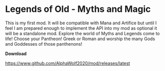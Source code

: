 # Legends of Old - Myths and Magic
This is my first mod. It will be compatible with Mana and Artifice but until I feel I am prepared enough to implement the API into my mod as optional it will be a standalone mod.
Explore the world of Myths and Legends come to life! Choose your Pantheon! Greek or Roman and worship the many Gods and Goddesses of those panthenons!

**Download**

https://www.github.com/AlphaWolf2020/mod/releases/latest
